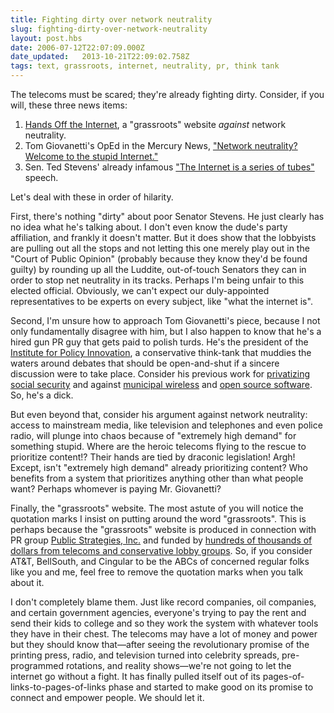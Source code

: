 ```yaml
---
title: Fighting dirty over network neutrality
slug: fighting-dirty-over-network-neutrality
layout: post.hbs
date: 2006-07-12T22:07:09.000Z
date_updated:   2013-10-21T22:09:02.758Z
tags: text, grassroots, internet, neutrality, pr, think tank
---
```


The telecoms must be scared; they're already fighting dirty. Consider, if you will, these three news items:
<ol>
<li><a href="http://handsoff.org" title="HandsOff.org">Hands Off the Internet</a>, a "grassroots" website <em>against</em> network neutrality.</li>
<li>Tom Giovanetti's OpEd in the Mercury News, <a href="http://www.mercurynews.com/mld/mercurynews/news/opinion/14778336.htm" title="Mercury News OpEd">"Network neutrality? Welcome to the stupid Internet."</a></li>
<li>Sen. Ted Stevens' already infamous <a href="http://blog.wired.com/27BStroke6/index.blog?entry_id=1512499" title="Wired's coverage, though it's all over the place">"The Internet is a series of tubes" </a>speech.</li>
</ol><!--more-->

Let's deal with these in order of hilarity.

First, there's nothing "dirty" about poor Senator Stevens. He just clearly has no idea what he's talking about. I don't even know the dude's party affiliation, and frankly it doesn't matter. But it does show that the lobbyists are pulling out all the stops and not letting this one merely play out in the "Court of Public Opinion" (probably because they know they'd be found guilty) by rounding up all the Luddite, out-of-touch Senators they can in order to stop net neutrality in its tracks. Perhaps I'm being unfair to this elected official. Obviously, we can't expect our duly-appointed representatives to be experts on every subject, like "what the internet is".

Second, I'm unsure how to approach Tom Giovanetti's piece, because I not only fundamentally disagree with him, but I also happen to know that he's a hired gun PR guy that gets paid to polish turds. He's the president of the <a href="http://www.ipi.org/" title="IPI.org">Institute for Policy Innovation</a>, a conservative think-tank that muddies the waters around debates that should be open-and-shut if a sincere discussion were to take place. Consider his previous work for <a href="http://www.ipi.org/ipi/IPIPublications.nsf/99bf5a83d4d1a155862567d9005a3e67/60f897580b4b619186256d40007266df" title="IPI Publication">privatizing social security</a> and against <a href="http://www.ipi.org/ipi/IPIPublications.nsf/99bf5a83d4d1a155862567d9005a3e67/099182e76fbb0f6e86256f5f005cf84c" title="IPI Publication">municipal wireless</a> and <a href="http://www.ipi.org/ipi%5CIPIPublications.nsf/PublicationLookupFullText/F4992D9C7780355786256E49001E7595" title="IPI Publication">open source software</a>. So, he's a dick.

But even beyond that, consider his argument against network neutrality: access to mainstream media, like television and telephones and even police radio, will plunge into chaos because of "extremely high demand" for something stupid. Where are the heroic telecoms flying to the rescue to prioritize content!? Their hands are tied by draconic legislation! Argh! Except, isn't "extremely high demand" already prioritizing content? Who benefits from a system that prioritizes anything other than what people want? Perhaps whomever is paying Mr. Giovanetti?

Finally, the "grassroots" website. The most astute of you will notice the quotation marks I insist on putting around the word "grassroots". This is perhaps because the "grassroots" website is produced in connection with PR group <a href="http://www.pstrategies.com/" title="PStrategies.com">Public Strategies, Inc.</a> and funded by <a href="http://www.sourcewatch.org/index.php?title=Hands_Off_the_Internet" title="SourceWatch on 'Hands Off the Internet'">hundreds of thousands of dollars from telecoms and conservative lobby groups</a>. So, if you consider AT&amp;T, BellSouth, and Cingular to be the ABCs of concerned regular folks like you and me, feel free to remove the quotation marks when you talk about it.

I don't completely blame them. Just like record companies, oil companies, and certain government agencies, everyone's trying to pay the rent and send their kids to college and so they work the system with whatever tools they have in their chest. The telecoms may have a lot of money and power but they should know that&mdash;after seeing the revolutionary promise of the printing press, radio, and television turned into celebrity spreads, pre-programmed rotations, and reality shows&mdash;we're not going to let the internet go without a fight. It has finally pulled itself out of its pages-of-links-to-pages-of-links phase and started to make good on its promise to connect and empower people. We should let it.
